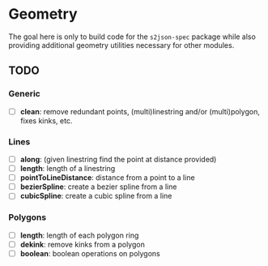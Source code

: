 # Geometry

The goal here is only to build code for the `s2json-spec` package while also providing additional geometry utilities necessary for other modules.

## TODO

### Generic

- [ ] **clean**: remove redundant points, (multi)linestring and/or (multi)polygon, fixes kinks, etc.

### Lines

- [ ] **along**: (given linestring find the point at distance provided)
- [ ] **length**: length of a linestring
- [ ] **pointToLineDistance**: distance from a point to a line
- [ ] **bezierSpline**: create a bezier spline from a line
- [ ] **cubicSpline**: create a cubic spline from a line

### Polygons

- [ ] **length**: length of each polygon ring
- [ ] **dekink**: remove kinks from a polygon
- [ ] **boolean**: boolean operations on polygons

